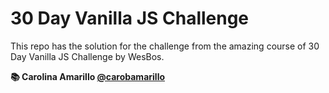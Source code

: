 # 30 Day Vanilla JS Challenge

This repo has the solution for the challenge from the amazing course of 30 Day Vanilla JS Challenge by WesBos.

**📚 Carolina Amarillo [@carobamarillo](https://twitter.com/carobamarillo)**
